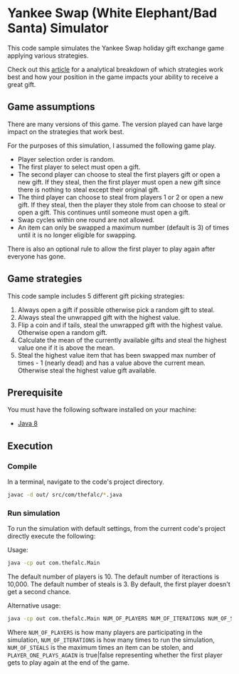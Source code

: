 # Yankee Swap (White Elephant/Bad Santa) Simulator

This code sample simulates the Yankee Swap holiday gift exchange game applying various strategies.

Check out this [article](https://thefalc.com/2021/12/the-optimal-white-elephant-strategy/) for a analytical
breakdown of which strategies work best and how your position in the game impacts your ability to receive
a great gift.

## Game assumptions

There are many versions of this game. The version played can have large impact on the strategies that work best.

For the purposes of this simulation, I assumed the following game play.

* Player selection order is random.
* The first player to select must open a gift.
* The second player can choose to steal the first players gift or open a new gift. If they steal, then
the first player must open a new gift since there is nothing to steal except their original gift.
* The third player can choose to steal from players 1 or 2 or open a new gift. If they steal, then
the player they stole from can choose to steal or open a gift. This continues until someone must open
a gift.
* Swap cycles within one round are not allowed.
* An item can only be swapped a maximum number (default is 3) of times until it is no longer eligible for swapping.

There is also an optional rule to allow the first player to play again after everyone has gone.

## Game strategies

This code sample includes 5 different gift picking strategies:

1. Always open a gift if possible otherwise pick a random gift to steal.
1. Always steal the unwrapped gift with the highest value.
1. Flip a coin and if tails, steal the unwrapped gift with the highest value. Otherwise open a random gift.
1. Calculate the mean of the currently available gifts and steal the highest value one if it is above the mean.
1. Steal the highest value item that has been swapped max number of times - 1 (nearly dead) and has a value above
the current mean. Otherwise steal the highest value gift available.

## Prerequisite

You must have the following software installed on your machine:

* [Java 8](http://www.oracle.com/technetwork/java/javase/downloads/index.html)

## Execution

### Compile

In a terminal, navigate to the code's project directory.

```bash
javac -d out/ src/com/thefalc/*.java
```

### Run simulation

To run the simulation with default settings, from the current code's project directly execute the following:

Usage:

```bash
java -cp out com.thefalc.Main
```

The default number of players is 10.
The default number of iteractions is 10,000.
The default number of steals is 3.
By default, the first player doesn't get a second chance.

Alternative usage:

```bash
java -cp out com.thefalc.Main NUM_OF_PLAYERS NUM_OF_ITERATIONS NUM_OF_STEALS PLAYER_ONE_PLAYS_AGAIN
```

Where `NUM_OF_PLAYERS` is how many players are participating in the simulation, `NUM_OF_ITERATIONS` is how many
times to run the simulation, `NUM_OF_STEALS` is the maximum times an item can be stolen, and `PLAYER_ONE_PLAYS_AGAIN` is
true|false representing whether the first player gets to play again at the end of the game.
